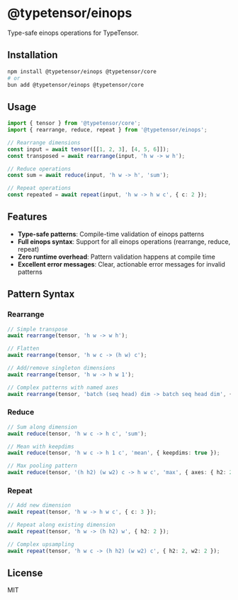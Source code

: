# @typetensor/einops

Type-safe einops operations for TypeTensor.

## Installation

```bash
npm install @typetensor/einops @typetensor/core
# or
bun add @typetensor/einops @typetensor/core
```

## Usage

```typescript
import { tensor } from '@typetensor/core';
import { rearrange, reduce, repeat } from '@typetensor/einops';

// Rearrange dimensions
const input = await tensor([[1, 2, 3], [4, 5, 6]]);
const transposed = await rearrange(input, 'h w -> w h');

// Reduce operations
const sum = await reduce(input, 'h w -> h', 'sum');

// Repeat operations
const repeated = await repeat(input, 'h w -> h w c', { c: 2 });
```

## Features

- **Type-safe patterns**: Compile-time validation of einops patterns
- **Full einops syntax**: Support for all einops operations (rearrange, reduce, repeat)
- **Zero runtime overhead**: Pattern validation happens at compile time
- **Excellent error messages**: Clear, actionable error messages for invalid patterns

## Pattern Syntax

### Rearrange
```typescript
// Simple transpose
await rearrange(tensor, 'h w -> w h');

// Flatten
await rearrange(tensor, 'h w c -> (h w) c');

// Add/remove singleton dimensions
await rearrange(tensor, 'h w -> h w 1');

// Complex patterns with named axes
await rearrange(tensor, 'batch (seq head) dim -> batch seq head dim', { seq: 10 });
```

### Reduce
```typescript
// Sum along dimension
await reduce(tensor, 'h w c -> h c', 'sum');

// Mean with keepdims
await reduce(tensor, 'h w c -> h 1 c', 'mean', { keepdims: true });

// Max pooling pattern
await reduce(tensor, '(h h2) (w w2) c -> h w c', 'max', { axes: { h2: 2, w2: 2 } });
```

### Repeat
```typescript
// Add new dimension
await repeat(tensor, 'h w -> h w c', { c: 3 });

// Repeat along existing dimension
await repeat(tensor, 'h w -> (h h2) w', { h2: 2 });

// Complex upsampling
await repeat(tensor, 'h w c -> (h h2) (w w2) c', { h2: 2, w2: 2 });
```

## License

MIT
